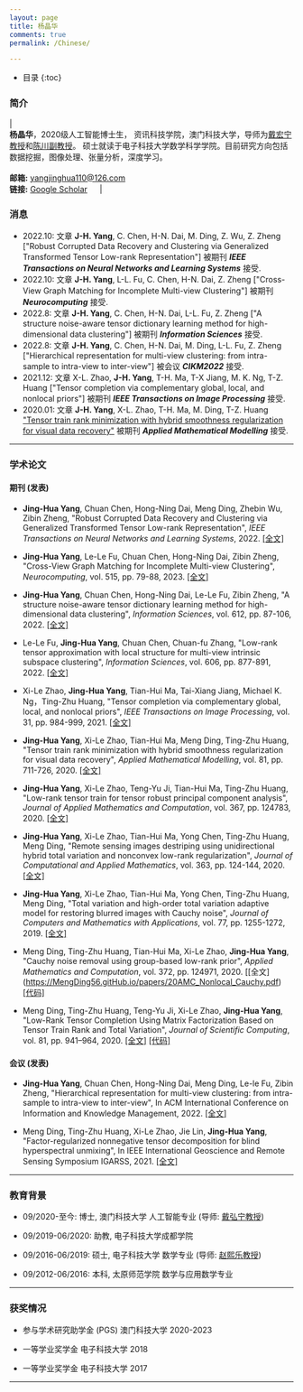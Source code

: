```yaml
---
layout: page
title: 杨晶华
comments: true
permalink: /Chinese/

---
```


* 目录
{:toc}


 
### 简介
 
| <br>**杨晶华**，2020级人工智能博士生， 资讯科技学院，澳门科技大学，导师为[戴宏宁教授](https://www.henrylab.net/pubtype/journal/)和[陈川副教授](https://www.researchgate.net/profile/Chuan_Chen5)。 硕士就读于电子科技大学数学科学学院。目前研究方向包括数据挖掘，图像处理、张量分析，深度学习。 <br> <br> **邮箱:** <yangjinghua110@126.com> <br>  **链接:** [Google Scholar](https://scholar.google.com/citations?view_op=&user=Q5D6JL8AAAAJ)  &emsp;  |

### 消息
* 2022.10: 文章 **J-H. Yang**, C. Chen, H-N. Dai, M. Ding, Z. Wu, Z. Zheng ["Robust Corrupted Data Recovery and Clustering via Generalized Transformed Tensor Low-rank Representation"] 被期刊 _**IEEE Transactions on Neural Networks and Learning Systems**_ 接受.
* 2022.10: 文章 **J-H. Yang**, L-L. Fu, C. Chen, H-N. Dai, Z. Zheng ["Cross-View Graph Matching for Incomplete Multi-view Clustering"] 被期刊 _**Neurocomputing**_ 接受.
* 2022.8: 文章 **J-H. Yang**, C. Chen, H-N. Dai, L-L. Fu, Z. Zheng ["A structure noise-aware tensor dictionary learning method for high-dimensional data clustering"] 被期刊 _**Information Sciences**_ 接受.
* 2022.8: 文章 **J-H. Yang**,  C. Chen, H-N. Dai, M. Ding, L-L. Fu, Z. Zheng ["Hierarchical representation for multi-view clustering: from intra-sample to intra-view to inter-view"] 被会议 _**CIKM2022**_ 接受.
* 2021.12: 文章  X-L. Zhao, **J-H. Yang**, T-H. Ma, T-X Jiang, M. K. Ng, T-Z. Huang ["Tensor completion via complementary global, local, and nonlocal priors"] 被期刊 _**IEEE Transactions on Image Processing**_ 接受.
* 2020.01: 文章 **J-H. Yang**, X-L. Zhao, T-H. Ma, M. Ding, T-Z. Huang ["Tensor train rank minimization with hybrid smoothness regularization for visual data recovery"](https://MengDing56.gitHub.io/papers/20AMM_JHYang_TT.pdf) 被期刊 _**Applied Mathematical Modelling**_ 接受.



---

### 学术论文


#### 期刊 (发表)
*  **Jing-Hua Yang**, Chuan Chen, Hong-Ning Dai, Meng Ding, Zhebin Wu, Zibin Zheng, "Robust Corrupted Data Recovery and Clustering via Generalized Transformed Tensor Low-rank Representation", _IEEE Transactions on Neural Networks and Learning Systems_, 2022. [[全文]]()

*  **Jing-Hua Yang**, Le-Le Fu, Chuan Chen, Hong-Ning Dai, Zibin Zheng, "Cross-View Graph Matching for Incomplete Multi-view Clustering", _Neurocomputing_, vol. 515, pp. 79-88, 2023. [[全文]](https://Jinghua-Yang.github.io/papers/22Neu_JHYang_clustering.pdf)

*  **Jing-Hua Yang**, Chuan Chen, Hong-Ning Dai, Le-Le Fu, Zibin Zheng, "A structure noise-aware tensor dictionary learning method for high-dimensional data clustering", _Information Sciences_, vol. 612, pp. 87-106, 2022. [[全文]](https://Jinghua-Yang.github.io/papers/22IS_JHYang_clustering.pdf)

*  Le-Le Fu, **Jing-Hua Yang**, Chuan Chen, Chuan-fu Zhang, "Low-rank tensor approximation with local structure for multi-view intrinsic subspace clustering", _Information Sciences_, vol. 606, pp. 877-891, 2022. [[全文]](https://Jinghua-Yang.github.io/papers/22IS_lele_SC.pdf)

* Xi-Le Zhao, **Jing-Hua Yang**, Tian-Hui Ma, Tai-Xiang Jiang, Michael K. Ng，Ting-Zhu Huang, "Tensor completion via complementary global, local, and nonlocal priors", _IEEE Transactions on Image Processing_, vol. 31, pp. 984-999, 2021. [[全文]](https://Jinghua-Yang.github.io/papers/21TIP_JHYang_TC.pdf)

* **Jing-Hua Yang**, Xi-Le Zhao, Tian-Hui Ma, Meng Ding, Ting-Zhu Huang, "Tensor train rank minimization with hybrid smoothness regularization for visual data recovery", _Applied Mathematical Modelling_, vol. 81, pp. 711-726, 2020. [[全文]](https://Jinghua-Yang.github.io/papers/20AMM_JHYang_TT.pdf)

* **Jing-Hua Yang**, Xi-Le Zhao, Teng-Yu Ji, Tian-Hui Ma, Ting-Zhu Huang, "Low-rank tensor train for tensor robust principal component analysis", _Journal of Applied Mathematics and Computation_, vol. 367, pp. 124783, 2020. [[全文]](https://Jinghua-Yang.github.io/papers/20AMC_JHYang_PCA.pdf)

* **Jing-Hua Yang**, Xi-Le Zhao, Tian-Hui Ma, Yong Chen, Ting-Zhu Huang, Meng Ding, "Remote sensing images destriping using unidirectional hybrid total variation and nonconvex low-rank regularization", _Journal of Computational and Applied Mathematics_, vol. 363, pp. 124-144, 2020. [[全文]](https://Jinghua-Yang.github.io/papers/20JCAM_JHYang_RS.pdf)

* **Jing-Hua Yang**, Xi-Le Zhao, Tian-Hui Ma, Yong Chen, Ting-Zhu Huang, Meng Ding, "Total variation and high-order total variation adaptive model for restoring blurred images with Cauchy noise", _Journal of Computers and Mathematics with Applications_, vol. 77, pp. 1255-1272, 2019. [[全文]](https://Jinghua-Yang.github.io/papers/19CMA_JHYang_Cauchy.pdf)

* Meng Ding, Ting-Zhu Huang, Tian-Hui Ma, Xi-Le Zhao, **Jing-Hua Yang**, "Cauchy noise removal using group-based low-rank prior", _Applied Mathematics and Computation_, vol. 372, pp. 124971, 2020. [[全文] (https://MengDing56.gitHub.io/papers/20AMC_Nonlocal_Cauchy.pdf) [[代码]](https://MengDing56.gitHub.io/codes/GBLR.rar)

* Meng Ding, Ting-Zhu Huang, Teng-Yu Ji, Xi-Le Zhao, **Jing-Hua Yang**, "Low-Rank Tensor Completion Using Matrix Factorization Based on Tensor Train Rank and Total Variation", _Journal of Scientific Computing_, vol. 81, pp. 941–964, 2020. [[全文]](https://MengDing56.gitHub.io/papers/20JSC_MFTTTV_TC.pdf) [[代码]](https://MengDing56.gitHub.io/codes/MF-TTTV.rar)


#### 会议 (发表)
* **Jing-Hua Yang**, Chuan Chen, Hong-Ning Dai, Meng Ding, Le-le Fu, Zibin Zheng,  "Hierarchical representation for multi-view clustering: from intra-sample to intra-view to inter-view", In ACM International Conference on Information and Knowledge Management, 2022. [[全文]](https://Jinghua-Yang.github.io/papers/22CIKM_JHYang_HMVC.pdf)

* Meng Ding, Ting-Zhu Huang, Xi-Le Zhao, Jie Lin, **Jing-Hua Yang**, "Factor-regularized nonnegative tensor decomposition for blind hyperspectral unmixing", In IEEE International Geoscience and Remote Sensing Symposium IGARSS, 2021. [[全文]]()

 
---

### 教育背景

* 09/2020-至今: 博士, 澳门科技大学 人工智能专业 (导师: [戴弘宁教授](https://www.henrylab.net/pubtype/journal/))

* 09/2019-06/2020: 助教, 电子科技大学成都学院 

* 09/2016-06/2019: 硕士, 电子科技大学 数学专业 (导师: [赵熙乐教授](https://zhaoxile.github.io/))

* 09/2012-06/2016: 本科, 太原师范学院 数学与应用数学专业

---

### 获奖情况
*  参与学术研究助学金 (PGS)  澳门科技大学  2020-2023

*  一等学业奖学金  电子科技大学  2018

*  一等学业奖学金  电子科技大学  2017

---

